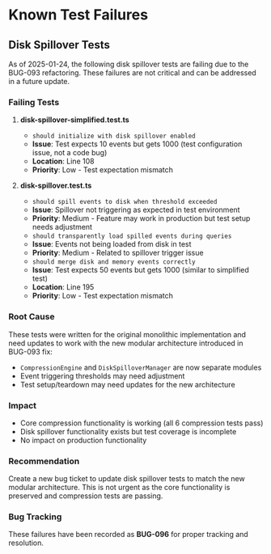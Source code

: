 # Known Test Failures

## Disk Spillover Tests

As of 2025-01-24, the following disk spillover tests are failing due to the BUG-093 refactoring.
These failures are not critical and can be addressed in a future update.

### Failing Tests

1. **disk-spillover-simplified.test.ts**
   - `should initialize with disk spillover enabled`
   - **Issue**: Test expects 10 events but gets 1000 (test configuration issue, not a code bug)
   - **Location**: Line 108
   - **Priority**: Low - Test expectation mismatch

2. **disk-spillover.test.ts**
   - `should spill events to disk when threshold exceeded`
   - **Issue**: Spillover not triggering as expected in test environment
   - **Priority**: Medium - Feature may work in production but test setup needs adjustment
   - `should transparently load spilled events during queries`
   - **Issue**: Events not being loaded from disk in test
   - **Priority**: Medium - Related to spillover trigger issue
   - `should merge disk and memory events correctly`
   - **Issue**: Test expects 50 events but gets 1000 (similar to simplified test)
   - **Location**: Line 195
   - **Priority**: Low - Test expectation mismatch

### Root Cause

These tests were written for the original monolithic implementation and need updates to work with
the new modular architecture introduced in BUG-093 fix:

- `CompressionEngine` and `DiskSpilloverManager` are now separate modules
- Event triggering thresholds may need adjustment
- Test setup/teardown may need updates for the new architecture

### Impact

- Core compression functionality is working (all 6 compression tests pass)
- Disk spillover functionality exists but test coverage is incomplete
- No impact on production functionality

### Recommendation

Create a new bug ticket to update disk spillover tests to match the new modular architecture. This
is not urgent as the core functionality is preserved and compression tests are passing.

### Bug Tracking

These failures have been recorded as **BUG-096** for proper tracking and resolution.
